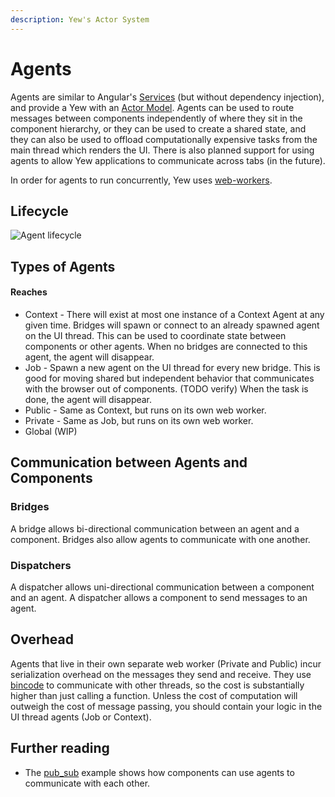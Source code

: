 ```yaml
---
description: Yew's Actor System
---
```


# Agents

Agents are similar to Angular's [Services](https://angular.io/guide/architecture-services) \(but 
without dependency injection\), and provide a Yew with an 
[Actor Model](https://en.wikipedia.org/wiki/Actor_model). Agents can be used to route messages 
between components independently of where they sit in the component hierarchy, or they can be used to 
create a shared state, and they can also be used to offload computationally expensive tasks from the 
main thread which renders the UI. There is also planned support for using agents to allow Yew 
applications to communicate across tabs \(in the future\).

In order for agents to run concurrently, Yew uses 
[web-workers](https://developer.mozilla.org/en-US/docs/Web/API/Web_Workers_API/Using_web_workers).

## Lifecycle

![Agent lifecycle](https://user-images.githubusercontent.com/42674621/79125224-b6481d80-7d95-11ea-8e6a-ab9b52d1d8ac.png)

## Types of Agents

#### Reaches

* Context - There will exist at most one instance of a Context Agent at any given time. Bridges will 
spawn or connect to an already spawned agent on the UI thread. This can be used to coordinate state 
between components or other agents. When no bridges are connected to this agent, the agent will 
disappear.
* Job - Spawn a new agent on the UI thread for every new bridge. This is good for moving shared but 
independent behavior that communicates with the browser out of components. \(TODO verify\) When the 
task is done, the agent will disappear.
* Public - Same as Context, but runs on its own web worker.
* Private - Same as Job, but runs on its own web worker.
* Global \(WIP\)

## Communication between Agents and Components

### Bridges

A bridge allows bi-directional communication between an agent and a component. Bridges also allow 
agents to communicate with one another.

### Dispatchers

A dispatcher allows uni-directional communication between a component and an agent. A dispatcher 
allows a component to send messages to an agent.

## Overhead

Agents that live in their own separate web worker (Private and Public) incur serialization overhead 
on the messages they send and receive. They use [bincode](https://github.com/servo/bincode) to 
communicate with other threads, so the cost is substantially higher than just calling a function. 
Unless the cost of computation will outweigh the cost of message passing, you should contain your 
logic in the UI thread agents (Job or Context).

## Further reading

* The [pub\_sub](https://github.com/yewstack/yew/tree/master/examples/pub_sub) example shows how 
components can use agents to communicate with each other.

